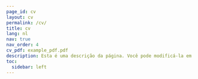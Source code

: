 ```yaml
---
page_id: cv
layout: cv
permalink: /cv/
title: cv
lang: nl
nav: true
nav_order: 4
cv_pdf: example_pdf.pdf
description: Esta é uma descrição da página. Você pode modificá-la em '_pages/cv.md'. Também pode alterar ou remover o botão no topo de download de pdf.
toc:
  sidebar: left
---
```

